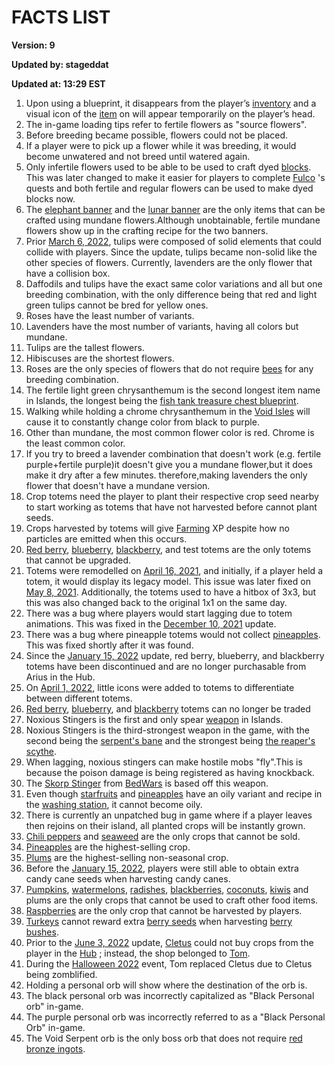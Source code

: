 # FACTS LIST
**Version: 9**

**Updated by: stageddat**

**Updated at: 13:29 EST**
1. Upon using a blueprint, it disappears from the player’s [inventory](https://robloxislands.fandom.com/wiki/Inventory) and a visual icon of the [item](https://robloxislands.fandom.com/wiki/Item) on will appear temporarily on the player’s head. 
2. The in-game loading tips refer to fertile flowers as "source flowers". 
3. Before breeding became possible, flowers could not be placed. 
4. If a player were to pick up a flower while it was breeding, it would become unwatered and not breed until watered again. 
5. Only infertile flowers used to be able to be used to craft dyed [blocks](https://robloxislands.fandom.com/wiki/Block). This was later changed to make it easier for players to complete [Fulco](https://robloxislands.fandom.com/wiki/Fulco) 's quests and both fertile and regular flowers can be used to make dyed blocks now. 
6. The [elephant banner](https://robloxislands.fandom.com/wiki/Elephant_Banner) and the [lunar banner](https://robloxislands.fandom.com/wiki/Lunar_Banner) are the only items that can be crafted using mundane flowers.Although unobtainable, fertile mundane flowers show up in the crafting recipe for the two banners. 
8. Prior [March 6, 2022](https://robloxislands.fandom.com/wiki/March_6,_2022), tulips were composed of solid elements that could collide with players. Since the update, tulips became non-solid like the other species of flowers. Currently, lavenders are the only flower that have a collision box. 
9. Daffodils and tulips have the exact same color variations and all but one breeding combination, with the only difference being that red and light green tulips cannot be bred for yellow ones. 
10. Roses have the least number of variants. 
11. Lavenders have the most number of variants, having all colors but mundane. 
12. Tulips are the tallest flowers. 
13. Hibiscuses are the shortest flowers. 
14. Roses are the only species of flowers that do not require [bees](https://robloxislands.fandom.com/wiki/Bee) for any breeding combination. 
15. The fertile light green chrysanthemum is the second longest item name in Islands, the longest being the [fish tank treasure chest blueprint](https://robloxislands.fandom.com/wiki/Blueprint). 
16. Walking while holding a chrome chrysanthemum in the [Void Isles](https://robloxislands.fandom.com/wiki/Void_Isles) will cause it to constantly change color from black to purple. 
17. Other than mundane, the most common flower color is red.  Chrome is the least common color. 
18. If you try to breed a lavender combination that doesn't work (e.g. fertile purple+fertile purple)it doesn't give you a mundane flower,but it does make it dry after a few minutes. therefore,making lavenders the only flower that doesn't have a mundane version. 
19. Crop totems need the player to plant their respective crop seed nearby to start working as totems that have not harvested before cannot plant seeds. 
20. Crops harvested by totems will give [Farming](https://robloxislands.fandom.com/wiki/Farming) XP despite how no particles are emitted when this occurs. 
21.  [Red berry](https://robloxislands.fandom.com/wiki/Red_Berry), [blueberry](https://robloxislands.fandom.com/wiki/Blueberry), [blackberry](https://robloxislands.fandom.com/wiki/Blackberry), and test totems are the only totems that cannot be upgraded. 
22. Totems were remodelled on [April 16, 2021](https://robloxislands.fandom.com/wiki/April_16,_2021), and initially, if a player held a totem, it would display its legacy model. This issue was later fixed on [May 8, 2021](https://robloxislands.fandom.com/wiki/May_8,_2021). Additionally, the totems used to have a hitbox of 3x3, but this was also changed back to the original 1x1 on the same day.
25. There was a bug where players would start lagging due to totem animations. This was fixed in the [December 10, 2021](https://robloxislands.fandom.com/wiki/December_10,_2021) update. 
26. There was a bug where pineapple totems would not collect [pineapples](https://robloxislands.fandom.com/wiki/Pineapple). This was fixed shortly after it was found. 
27. Since the [January 15, 2022](https://robloxislands.fandom.com/wiki/January_15,_2022) update, red berry, blueberry, and blackberry totems have been discontinued and are no longer purchasable from Arius in the Hub. 
28. On [April 1, 2022](https://robloxislands.fandom.com/wiki/April_1,_2022), little icons were added to totems to differentiate between different totems. 
29.  [Red berry](https://robloxislands.fandom.com/wiki/Red_Berries), [blueberry](https://robloxislands.fandom.com/wiki/Blueberries), and [blackberry](https://robloxislands.fandom.com/wiki/Blackberries) totems can no longer be traded 
30. Noxious Stingers is the first and only spear [weapon](https://robloxislands.fandom.com/wiki/Weapon) in Islands. 
31. Noxious Stingers is the third-strongest weapon in the game, with the second being the [serpent's bane](https://robloxislands.fandom.com/wiki/Serpent%27s_Bane) and the strongest being [the reaper's scythe](https://robloxislands.fandom.com/wiki/The_Reaper%27s_Scythe). 
32. When lagging, noxious stingers can make hostile mobs "fly".This is because the poison damage is being registered as having knockback. 
34. The [Skorp Stinger](https://robloxislands.fandom.comhttps://robloxbedwars.fandom.com/wiki/Skorp_Stinger) from [BedWars](https://robloxislands.fandom.comhttps://robloxbedwars.fandom.com/wiki/Skorp_Stinger) is based off this weapon. 
35. Even though [starfruits](https://robloxislands.fandom.com/wiki/Starfruit) and [pineapples](https://robloxislands.fandom.com/wiki/Pineapple) have an oily variant and recipe in the [washing station](https://robloxislands.fandom.com/wiki/Washing_Station), it cannot become oily. 
36. There is currently an unpatched bug in game where if a player leaves then rejoins on their island, all planted crops will be instantly grown. 
37.  [Chili peppers](https://robloxislands.fandom.com/wiki/Chili_Pepper) and [seaweed](https://robloxislands.fandom.com/wiki/Seaweed) are the only crops that cannot be sold. 
38.  [Pineapples](https://robloxislands.fandom.com/wiki/Pineapple) are the highest-selling crop. 
39.  [Plums](https://robloxislands.fandom.com/wiki/Plum) are the highest-selling non-seasonal crop. 
40. Before the [January 15, 2022](https://robloxislands.fandom.com/wiki/January_15,_2022), players were still able to obtain extra candy cane seeds when harvesting candy canes. 
41.  [Pumpkins](https://robloxislands.fandom.com/wiki/Pumpkin), [watermelons](https://robloxislands.fandom.com/wiki/Watermelon), [radishes](https://robloxislands.fandom.com/wiki/Radish), [blackberries](https://robloxislands.fandom.com/wiki/Blackberries), [coconuts](https://robloxislands.fandom.com/wiki/Coconut), [kiwis](https://robloxislands.fandom.com/wiki/Kiwi) and plums are the only crops that cannot be used to craft other food items. 
42.  [Raspberries](https://robloxislands.fandom.com/wiki/Raspberries) are the only crop that cannot be harvested by players. 
43.  [Turkeys](https://robloxislands.fandom.com/wiki/Turkey) cannot reward extra [berry seeds](https://robloxislands.fandom.com/wiki/Berry_Seeds) when harvesting [berry bushes](https://robloxislands.fandom.com/wiki/Berry). 
44. Prior to the [June 3, 2022](https://robloxislands.fandom.com/wiki/June_3,_2022) update, [Cletus](https://robloxislands.fandom.com/wiki/Cletus) could not buy crops from the player in the [Hub](https://robloxislands.fandom.com/wiki/Hub) ; instead, the shop belonged to [Tom](https://robloxislands.fandom.com/wiki/Tom). 
45. During the [Halloween 2022](https://robloxislands.fandom.com/wiki/Halloween_2022) event, Tom replaced Cletus due to Cletus being zomblified. 
46. Holding a personal orb will show where the destination of the orb is. 
47. The black personal orb was incorrectly capitalized as "Black Personal orb" in-game. 
48. The purple personal orb was incorrectly referred to as a "Black Personal Orb" in-game. 
49. The Void Serpent orb is the only boss orb that does not require [red bronze ingots](https://robloxislands.fandom.com/wiki/Red_Bronze_Ingot). 
